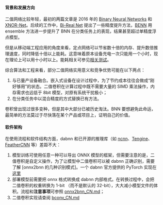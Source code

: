#### 背景和发展方向

二值网络比较年轻，最初的两篇文章是 2016 年的 [Binary Neural Networks](https://arxiv.org/abs/1602.02830) 和 [XNOR-Net](https://arxiv.org/abs/1603.05279)。后续的工作中，[Bi-Real Net](https://arxiv.org/abs/1808.00278) 提出了一些精度提升方法，[BENN](https://arxiv.org/abs/1806.07550v2) 用 ensemble 方法进一步提升了 BNN 在分类任务上的表现，结果甚至超过单精度浮点模型。

但是从移动端工程应用的角度来看，定点网络可以节省数十倍的内存、提升数倍推理速度，同时降低十倍以上能耗。这意味着原本设备充电一次只能用一个小时，现在理论上可以用十小时以上。能耗相关可参见[相关测试](https://camo.githubusercontent.com/e725038be60ce4bb698b22480603b636a92beeaf/687474703a2f2f66696c652e656c656366616e732e636f6d2f776562312f4d30302f35352f37392f7049594241467373565f5341504f63534141435742546f6d6531633033392e706e67)。

综合算法和工程来看，部分二值网络实用意义和竞争优势可能在以下两点：

1. 与已量产设备融合。嵌入式设备在设计过程中，为了节约成本往往会做成“刚好够用”的状态。二值卷积在计算过程中既不需要大量的 SIMD 乘法操作，内存需求也远低于 8bit 模型，对原有系统干扰极小；
2. 在分类任务中以混合精度的方式替换已有方法。

卷积曾出现过很多变种，但是其中大部分已被历史淘汰。BNN 要想避免此命运，最简单的方法莫过于尽快落在某个产品或项目上，证明自己的价值。


#### 软件架构
在使用流程和软件结构方面，dabnn 和已开源的推理库（如 [ncnn](https://github.com/Tencent/ncnn)、[Tengine](https://github.com/OAID/Tengine)、[FeatherCNN](https://github.com/Tencent/FeatherCNN) 等）差距不大：

1. 模型训练可使用任意一种可以导出 ONNX 模型的框架，但需要注意的是，二值卷积是自定义操作，为了让模型中二值卷积可以被 dabnn 正确识别，需要了解 [onnx2bnn 的几种识别模式]。一个 dabnn 官方提供的 PyTorch 实现在 [这里](https://gist.github.com/daquexian/7db1e7f1e0a92ab13ac1ad028233a9eb)
1. 部署模型前需要把 onnx 格式转换成 dabnn 内部格式。在转换过程中，会把二值卷积的权重转换为 1-bit （而不是默认的 32-bit），大大减小模型文件的体积。流程和**注意事项**可参照 [onnx2bnn_CN.md](onnx2bnn_CN.md)；
3. 二值卷积实现请查阅 [bconv_CN.md](bconv_CN.md)
